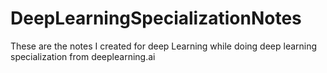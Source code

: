 # DeepLearningSpecializationNotes
These are the notes I created for deep Learning while doing deep learning specialization from deeplearning.ai
